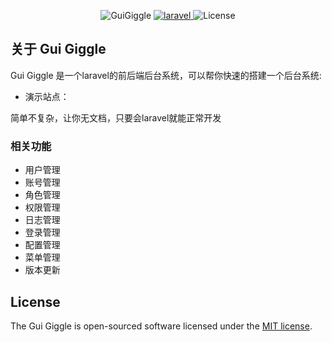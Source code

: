 
<p align="center">
<img src="https://img.shields.io/badge/GuiGiggle-8.x-brightgreen.svg" alt="GuiGiggle">
<a href="https://github.com/laravel/framework">
    <img src="https://img.shields.io/badge/laravel-8.5.9-brightgreen.svg" alt="laravel">
  </a>
<img src="https://img.shields.io/packagist/l/laravel/framework" alt="License">
</p>

## 关于 Gui Giggle

Gui Giggle 是一个laravel的前后端后台系统，可以帮你快速的搭建一个后台系统:

- 演示站点：

简单不复杂，让你无文档，只要会laravel就能正常开发

### 相关功能

- 用户管理
- 账号管理
- 角色管理
- 权限管理
- 日志管理
- 登录管理
- 配置管理
- 菜单管理
- 版本更新

## License

The Gui Giggle is open-sourced software licensed under the [MIT license](https://opensource.org/licenses/MIT).
